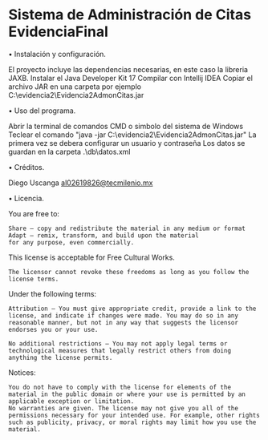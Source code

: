 # Sistema de Administración de Citas EvidenciaFinal 




• Instalación y configuración.
  
  El proyecto incluye las dependencias necesarias, en este caso la libreria JAXB.
  Instalar el Java Developer Kit 17
  Compilar con Intellij IDEA
  Copiar el archivo JAR en una carpeta por ejemplo C:\evidencia2\Evidencia2AdmonCitas.jar
  

• Uso del programa.

  Abrir la terminal de comandos CMD o simbolo del sistema de Windows
  Teclear el comando "java -jar C:\evidencia2\Evidencia2AdmonCitas.jar"
  La primera vez se debera configurar un usuario y contraseña
  Los datos se guardan en la carpeta .\db\datos.xml

• Créditos.

  Diego Uscanga al02619826@tecmilenio.mx

• Licencia.


You are free to:

    Share — copy and redistribute the material in any medium or format
    Adapt — remix, transform, and build upon the material
    for any purpose, even commercially.

This license is acceptable for Free Cultural Works.

    The licensor cannot revoke these freedoms as long as you follow the license terms.

Under the following terms:

    Attribution — You must give appropriate credit, provide a link to the license, and indicate if changes were made. You may do so in any reasonable manner, but not in any way that suggests the licensor endorses you or your use.

    No additional restrictions — You may not apply legal terms or technological measures that legally restrict others from doing anything the license permits.

Notices:

    You do not have to comply with the license for elements of the material in the public domain or where your use is permitted by an applicable exception or limitation.
    No warranties are given. The license may not give you all of the permissions necessary for your intended use. For example, other rights such as publicity, privacy, or moral rights may limit how you use the material.
